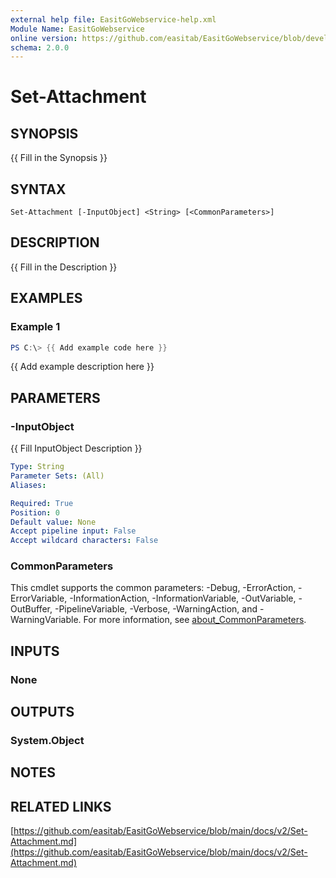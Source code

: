 ```yaml
---
external help file: EasitGoWebservice-help.xml
Module Name: EasitGoWebservice
online version: https://github.com/easitab/EasitGoWebservice/blob/development/docs/v2/Set-Attachment.md
schema: 2.0.0
---
```


# Set-Attachment

## SYNOPSIS
{{ Fill in the Synopsis }}

## SYNTAX

```
Set-Attachment [-InputObject] <String> [<CommonParameters>]
```

## DESCRIPTION
{{ Fill in the Description }}

## EXAMPLES

### Example 1
```powershell
PS C:\> {{ Add example code here }}
```

{{ Add example description here }}

## PARAMETERS

### -InputObject
{{ Fill InputObject Description }}

```yaml
Type: String
Parameter Sets: (All)
Aliases:

Required: True
Position: 0
Default value: None
Accept pipeline input: False
Accept wildcard characters: False
```

### CommonParameters
This cmdlet supports the common parameters: -Debug, -ErrorAction, -ErrorVariable, -InformationAction, -InformationVariable, -OutVariable, -OutBuffer, -PipelineVariable, -Verbose, -WarningAction, and -WarningVariable. For more information, see [about_CommonParameters](http://go.microsoft.com/fwlink/?LinkID=113216).

## INPUTS

### None
## OUTPUTS

### System.Object
## NOTES

## RELATED LINKS

[https://github.com/easitab/EasitGoWebservice/blob/main/docs/v2/Set-Attachment.md](https://github.com/easitab/EasitGoWebservice/blob/main/docs/v2/Set-Attachment.md)

